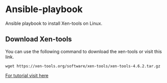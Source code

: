 # Ansible-playbook

Ansible playbook to install Xen-tools on Linux.

## Download Xen-tools

You can use the following command to download the xen-tools or visit this link.

    wget https://xen-tools.org/software/xen-tools/xen-tools-4.6.2.tar.gz

[For tutorial visit here](https://www.installvirtual.com/ansible-playbook-install-xen-tool-linux/)
